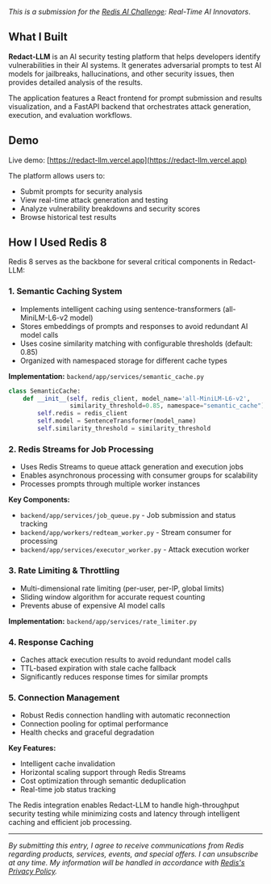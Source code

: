 
*This is a submission for the [Redis AI Challenge](https://dev.to/challenges/redis-2025-07-23): Real-Time AI Innovators*.

## What I Built

**Redact-LLM** is an AI security testing platform that helps developers identify vulnerabilities in their AI systems. It generates adversarial prompts to test AI models for jailbreaks, hallucinations, and other security issues, then provides detailed analysis of the results.

The application features a React frontend for prompt submission and results visualization, and a FastAPI backend that orchestrates attack generation, execution, and evaluation workflows.

## Demo

Live demo: [https://redact-llm.vercel.app](https://redact-llm.vercel.app)

The platform allows users to:
- Submit prompts for security analysis
- View real-time attack generation and testing
- Analyze vulnerability breakdowns and security scores
- Browse historical test results

## How I Used Redis 8

Redis 8 serves as the backbone for several critical components in Redact-LLM:

### 1. **Semantic Caching System**
- Implements intelligent caching using sentence-transformers (all-MiniLM-L6-v2 model)
- Stores embeddings of prompts and responses to avoid redundant AI model calls
- Uses cosine similarity matching with configurable thresholds (default: 0.85)
- Organized with namespaced storage for different cache types

**Implementation:** `backend/app/services/semantic_cache.py`
```python
class SemanticCache:
    def __init__(self, redis_client, model_name='all-MiniLM-L6-v2', 
                 similarity_threshold=0.85, namespace="semantic_cache"):
        self.redis = redis_client
        self.model = SentenceTransformer(model_name)
        self.similarity_threshold = similarity_threshold
```

### 2. **Redis Streams for Job Processing**
- Uses Redis Streams to queue attack generation and execution jobs
- Enables asynchronous processing with consumer groups for scalability
- Processes prompts through multiple worker instances

**Key Components:**
- `backend/app/services/job_queue.py` - Job submission and status tracking
- `backend/app/workers/redteam_worker.py` - Stream consumer for processing
- `backend/app/services/executor_worker.py` - Attack execution worker

### 3. **Rate Limiting & Throttling**
- Multi-dimensional rate limiting (per-user, per-IP, global limits)
- Sliding window algorithm for accurate request counting
- Prevents abuse of expensive AI model calls

**Implementation:** `backend/app/services/rate_limiter.py`

### 4. **Response Caching**
- Caches attack execution results to avoid redundant model calls
- TTL-based expiration with stale cache fallback
- Significantly reduces response times for similar prompts

### 5. **Connection Management**
- Robust Redis connection handling with automatic reconnection
- Connection pooling for optimal performance
- Health checks and graceful degradation

**Key Features:**
- Intelligent cache invalidation
- Horizontal scaling support through Redis Streams
- Cost optimization through semantic deduplication
- Real-time job status tracking

The Redis integration enables Redact-LLM to handle high-throughput security testing while minimizing costs and latency through intelligent caching and efficient job processing.

---

*By submitting this entry, I agree to receive communications from Redis regarding products, services, events, and special offers. I can unsubscribe at any time. My information will be handled in accordance with [Redis's Privacy Policy](https://redis.io/legal/privacy-policy/).*
